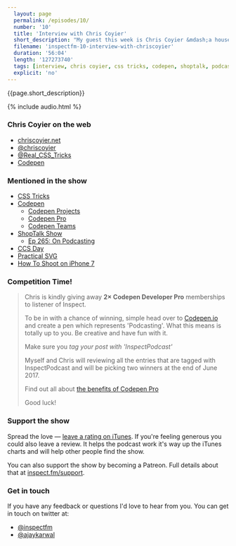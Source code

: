 ```yaml
---
  layout: page
  permalink: /episodes/10/
  number: '10'
  title: 'Interview with Chris Coyier'
  short_description: "My guest this week is Chris Coyier &mdash;a household name in the world of CSS. Chris talks about his involvement with CSS Tricks, Codepen and his experience with podcasting."
  filename: 'inspectfm-10-interview-with-chriscoyier'
  duration: '56:04'
  length: '127273740'
  tags: [interview, chris coyier, css tricks, codepen, shoptalk, podcasting]
  explicit: 'no'
---
```


{{page.short_description}}

{% include audio.html %}

### Chris Coyier on the web

- [chriscoyier.net](http://chriscoyier.net)
- [@chriscoyier](https://twitter.com/chriscoyier)
- [@Real_CSS_Tricks](https://twitter.com/Real_CSS_Tricks)
- [Codepen](https://codepen.io/chriscoyier)

### Mentioned in the show

- [CSS Tricks](https://css-tricks.com/)
- [Codepen](https://codepen.io/)
  - [Codepen Projects](https://codepen.io/projects/)
  - [Codepen Pro](https://codepen.io/pro/)
  - [Codepen Teams](https://codepen.io/pro/teams/)
- [ShopTalk Show](http://shoptalkshow.com/)
  - [Ep 265: On Podcasting](http://shoptalkshow.com/episodes/265-on-podcasting/)
- [CCS Day](https://cssday.nl/2017)
- [Practical SVG](https://abookapart.com/products/practical-svg)
- [How To Shoot on iPhone 7](https://www.apple.com/iphone/photography-how-to/)

### Competition Time!

>Chris is kindly giving away **2&times; Codepen Developer Pro** memberships to listener of Inspect.
>
>To be in with a chance of winning, simple head over to [Codepen.io](https://codepen.io/) and create a pen which represents 'Podcasting'. What this means is totally up to you. Be creative and have fun with it.
>
>Make sure you *tag your post with 'InspectPodcast'*
>
>Myself and Chris will reviewing all the entries that are tagged with InspectPodcast and will be picking two winners at the end of June 2017.
>
>Find out all about [the benefits of Codepen Pro](https://codepen.io/pro/)
>
>Good luck!

### Support the show

Spread the love &mdash; <a target="_blank" href="{{ site.feeds.itunes }}">leave a rating on iTunes</a>. If you're feeling generous you could also leave a review. It helps the podcast work it's way up the iTunes charts and will help other people find the show.

You can also support the show by becoming a Patreon. Full details about that at [inspect.fm/support](http://inspect.fm/support/).

### Get in touch

If you have any feedback or questions I'd love to hear from you. You can get in touch on twitter at:

- [@inspectfm](http://twitter.com/inspectfm)
- [@ajaykarwal](http://twitter.com/ajaykarwal)
